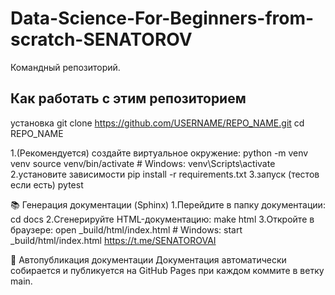 # Data-Science-For-Beginners-from-scratch-SENATOROV
Командный репозиторий.
## Как работать с этим репозиторием

установка
git clone https://github.com/USERNAME/REPO_NAME.git
cd REPO_NAME

1.(Рекомендуется) создайте виртуальное окружение:
python -m venv venv
source venv/bin/activate  # Windows: venv\Scripts\activate
2.установите зависимости
pip install -r requirements.txt
3.запуск (тестов если есть)
pytest

📚 Генерация документации (Sphinx)
1.Перейдите в папку документации:
cd docs
2.Сгенерируйте HTML-документацию:
make html
3.Откройте в браузере:
open _build/html/index.html  # Windows: start _build/html/index.html
 https://t.me/SENATOROVAI

🚀 Автопубликация документации
Документация автоматически собирается и публикуется на GitHub Pages при каждом коммите в ветку main.

   
